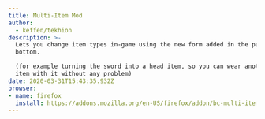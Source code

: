 ```yaml
---
title: Multi-Item Mod
author:
  - keffen/tekhion
description: >-
  Lets you change item types in-game using the new form added in the page
  bottom.

  (for example turning the sword into a head item, so you can wear another hand
  item with it without any problem)
date: 2020-03-31T15:43:35.932Z
browser:
- name: firefox
  install: https://addons.mozilla.org/en-US/firefox/addon/bc-multi-item/
---
```

